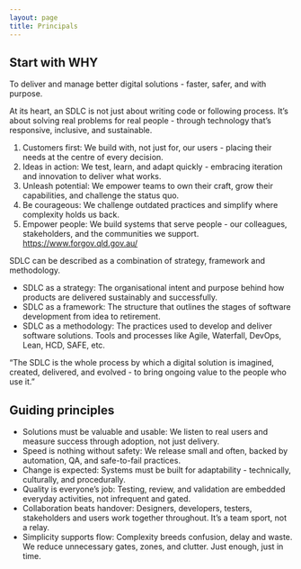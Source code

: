 ```yaml
---
layout: page
title: Principals
---
```


## Start with WHY 
To deliver and manage better digital solutions - faster, safer, and with purpose. 

At its heart, an SDLC is not just about writing code or following process. It’s about solving real problems for real people - through technology that’s responsive, inclusive, and sustainable. 
1. Customers first: We build with, not just for, our users - placing their needs at the centre of every decision. 
2. Ideas in action: We test, learn, and adapt quickly - embracing iteration and innovation to deliver what works. 
3. Unleash potential: We empower teams to own their craft, grow their capabilities, and challenge the status quo. 
4. Be courageous: We challenge outdated practices and simplify where complexity holds us back. 
5. Empower people:  We build systems that serve people - our colleagues, stakeholders, and the communities we support. 
https://www.forgov.qld.gov.au/

SDLC can be described as a combination of strategy, framework and methodology. 
* SDLC as a strategy: The organisational intent and purpose behind how products are delivered sustainably and successfully. 
* SDLC as a framework: The structure that outlines the stages of software development from idea to retirement. 
* SDLC as a methodology: The practices used to develop and deliver software solutions. Tools and processes like Agile, Waterfall, DevOps, Lean, HCD, SAFE, etc. 

“The SDLC is the whole process by which a digital solution is imagined, created, delivered, and evolved - to bring ongoing value to the people who use it.” 


## Guiding principles 
* Solutions must be valuable and usable: We listen to real users and measure success through adoption, not just delivery. 
* Speed is nothing without safety: We release small and often, backed by automation, QA, and safe-to-fail practices. 
* Change is expected: Systems must be built for adaptability - technically, culturally, and procedurally. 
* Quality is everyone’s job: Testing, review, and validation are embedded everyday activities, not infrequent and gated. 
* Collaboration beats handover: Designers, developers, testers, stakeholders and users work together throughout. It’s a team sport, not a relay. 
* Simplicity supports flow: Complexity breeds confusion, delay and waste. We reduce unnecessary gates, zones, and clutter. Just enough, just in time. 
